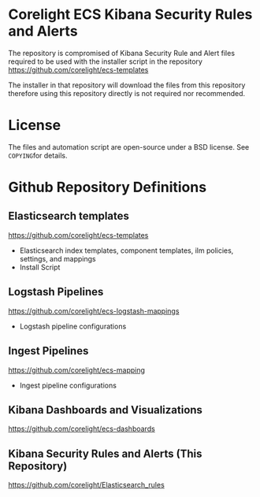 # Corelight ECS Kibana Security Rules and Alerts
The repository is compromised of Kibana Security Rule and Alert files required to be used with the installer script in the repository  
https://github.com/corelight/ecs-templates

The installer in that repository will download the files from this repository therefore using this repository directly is not required nor recommended.

# License
The files and automation script are open-source under a BSD license. See ``COPYING``for details.


# Github Repository Definitions

## Elasticsearch templates
https://github.com/corelight/ecs-templates
- Elasticsearch index templates, component templates, ilm policies, settings, and mappings
- Install Script

## Logstash Pipelines
https://github.com/corelight/ecs-logstash-mappings
- Logstash pipeline configurations

## Ingest Pipelines
https://github.com/corelight/ecs-mapping
- Ingest pipeline configurations

## Kibana Dashboards and Visualizations
https://github.com/corelight/ecs-dashboards

## Kibana Security Rules and Alerts (This Repository)
https://github.com/corelight/Elasticsearch_rules
